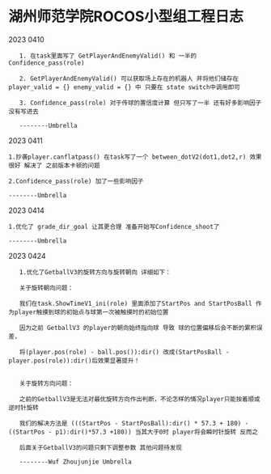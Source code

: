 # 湖州师范学院ROCOS小型组工程日志


2023 0410

       1. 在task里面写了 GetPlayerAndEnemyValid() 和 一半的 Confidence_pass(role)
       
       2. GetPlayerAndEnemyValid() 可以获取场上存在的机器人 并将他们储存在player_valid = {} enemy_valid = {} 中 只要在 state switch中调用即可
       
       3. Confidence_pass(role) 对于传球的置信度计算 但只写了一半 还有好多影响因子没有写进去
       
       --------Umbrella

2023 0411

    1.抄袭player.canflatpass() 在task写了一个 between_dotV2(dot1,dot2,r) 效果很好 解决了 之前版本卡顿的问题
    
    2.Confidence_pass(role) 加了一些影响因子 
    
    --------Umbrella

2023 0414

    1.优化了 grade_dir_goal 让其更合理 准备开始写Confidence_shoot了
    
    --------Umbrella

2023 0424

       1.优化了GetballV3的旋转方向与旋转朝向 详细如下：
       
       关于旋转朝向问题：
       
       我们在task.ShowTimeV1_ini(role) 里面添加了StartPos and StartPosBall 作为player触摸到球的初始点与球第一次被触摸时的初始位置
       
       因为之前 GetballV3 的player的朝向始终指向球 导致 球的位置偏移后会不断的累积误差，
       
       将(player.pos(role) - ball.pos()):dir() 改成(StartPosBall - player.pos(role)):dir()后效果显著提升！
       
       
       关于旋转方向问题：
       
       之前的GetballV3是无法对最优旋转方向作出判断，不论怎样的情况player只能按着顺或逆时针旋转
       
       我们的解决方法是 (((StartPos - StartPosBall):dir() * 57.3 + 180) - ((StartPos - p1):dir()*57.3 +180)) 当其大于0时 player将会瞬时针旋转 反而之
       
       后面关于GetballV3的问题只剩下调整参数 其他问题待发现    
       
       --------Wuf Zhoujunjie Umbrella
